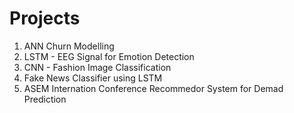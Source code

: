 # Projects

1. ANN Churn Modelling
2. LSTM - EEG Signal for Emotion Detection
3. CNN - Fashion Image Classification
4. Fake News Classifier using LSTM
5. ASEM Internation Conference Recommedor System for Demad Prediction

